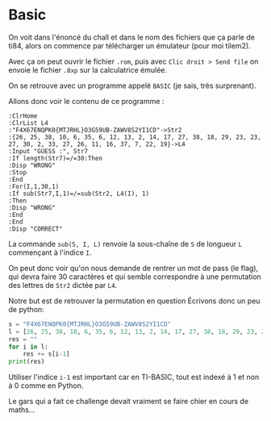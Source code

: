 # Basic

On voit dans l'énoncé du chall et dans le nom des fichiers que ça parle de ti84, alors on commence par télécharger un émulateur (pour moi tilem2).

Avec ça on peut ouvrir le fichier `.rom`, puis avec `Clic droit > Send file` on envoie le fichier `.8xp` sur la calculatrice émulée.

On se retrouve avec un programme appelé `BASIC` (je sais, très surprenant).

Allons donc voir le contenu de ce programme :
```BASIC
:ClrHome
:ClrList L4
:"F4X67ENQPK0{MTJRHL}O3G59UB-ZAWV8S2YI1CD"->Str2
:{26, 25, 38, 10, 6, 35, 6, 12, 13, 2, 14, 17, 27, 38, 18, 29, 23, 23, 27, 30, 2, 33, 27, 26, 11, 16, 37, 7, 22, 19}->L4
:Input "GUESS :", Str7
:If length(Str7)=/=30:Then
:Disp "WRONG"
:Stop
:End
:For(I,1,30,1)
:If sub(Str7,I,1)=/=sub(Str2, L4(I), 1)
:Then
:Disp "WRONG"
:End
:End
:Disp "CORRECT"
```

La commande `sub(S, I, L)` renvoie la sous-chaîne de `S` de longueur `L` commençant à l'indice `I`.

On peut donc voir qu'on nous demande de rentrer un mot de pass (le flag), qui devra faire 30 caractères et qui semble correspondre à une permutation des lettres de `Str2` dictée par `L4`.

Notre but est de retrouver la permutation en question
Écrivons donc un peu de python:
```python
s = "F4X67ENQPK0{MTJRHL}O3G59UB-ZAWV8S2YI1CD"
l = [26, 25, 38, 10, 6, 35, 6, 12, 13, 2, 14, 17, 27, 38, 18, 29, 23, 23, 27, 30, 2, 33, 27, 26, 11, 16, 37, 7, 22, 19]
res = ""
for i in l:
    res += s[i-1]
print(res)
```

Utiliser l'indice `i-1` est important car en TI-BASIC, tout est indexé à 1 et non à 0 comme en Python.

Le gars qui a fait ce challenge devait vraiment se faire chier en cours de maths...